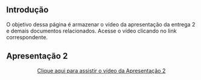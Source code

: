 ## Introdução

O objetivo dessa página é armazenar o vídeo da apresentação da entrega 2 e demais documentos relacionados. Acesse o vídeo clicando no link correspondente.

## Apresentação 2

<p style="text-align: center"><a href="https://youtu.be/WJ89i_5EYKM" target="blanket">Clique aqui para assistir o vídeo da Apresentação 2</a></p>

